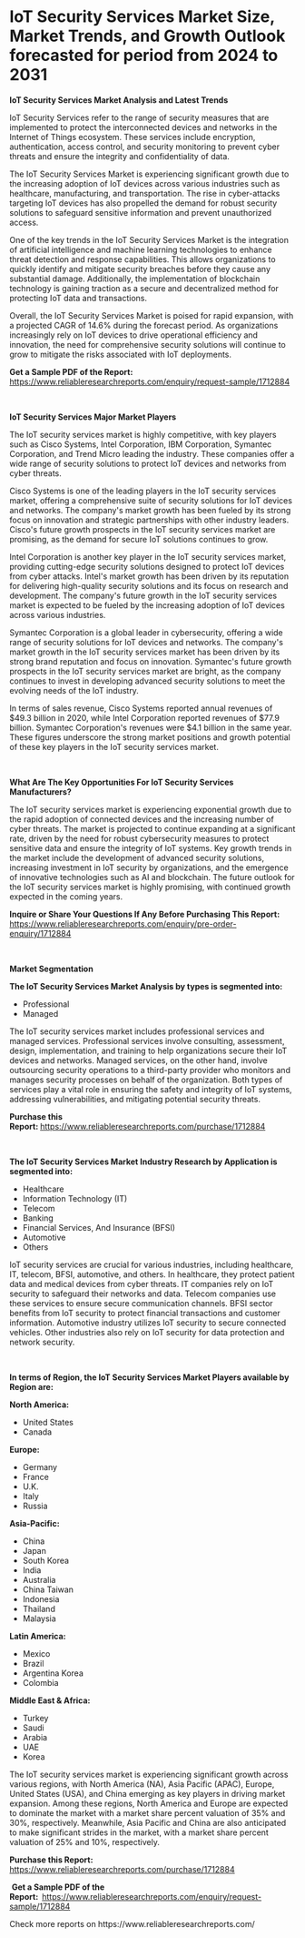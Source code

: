 <p><h1>IoT Security Services Market Size, Market Trends, and Growth Outlook forecasted for period from 2024 to 2031</h1></p><p><strong>IoT Security Services Market Analysis and Latest Trends</strong></p>
<p><p>IoT Security Services refer to the range of security measures that are implemented to protect the interconnected devices and networks in the Internet of Things ecosystem. These services include encryption, authentication, access control, and security monitoring to prevent cyber threats and ensure the integrity and confidentiality of data.</p><p>The IoT Security Services Market is experiencing significant growth due to the increasing adoption of IoT devices across various industries such as healthcare, manufacturing, and transportation. The rise in cyber-attacks targeting IoT devices has also propelled the demand for robust security solutions to safeguard sensitive information and prevent unauthorized access.</p><p>One of the key trends in the IoT Security Services Market is the integration of artificial intelligence and machine learning technologies to enhance threat detection and response capabilities. This allows organizations to quickly identify and mitigate security breaches before they cause any substantial damage. Additionally, the implementation of blockchain technology is gaining traction as a secure and decentralized method for protecting IoT data and transactions.</p><p>Overall, the IoT Security Services Market is poised for rapid expansion, with a projected CAGR of 14.6% during the forecast period. As organizations increasingly rely on IoT devices to drive operational efficiency and innovation, the need for comprehensive security solutions will continue to grow to mitigate the risks associated with IoT deployments.</p></p>
<p><strong>Get a Sample PDF of the Report:&nbsp;</strong> <a href="https://www.reliableresearchreports.com/enquiry/request-sample/1712884">https://www.reliableresearchreports.com/enquiry/request-sample/1712884</a></p>
<p>&nbsp;</p>
<p><strong>IoT Security Services Major Market Players</strong></p>
<p><p>The IoT security services market is highly competitive, with key players such as Cisco Systems, Intel Corporation, IBM Corporation, Symantec Corporation, and Trend Micro leading the industry. These companies offer a wide range of security solutions to protect IoT devices and networks from cyber threats.</p><p>Cisco Systems is one of the leading players in the IoT security services market, offering a comprehensive suite of security solutions for IoT devices and networks. The company's market growth has been fueled by its strong focus on innovation and strategic partnerships with other industry leaders. Cisco's future growth prospects in the IoT security services market are promising, as the demand for secure IoT solutions continues to grow.</p><p>Intel Corporation is another key player in the IoT security services market, providing cutting-edge security solutions designed to protect IoT devices from cyber attacks. Intel's market growth has been driven by its reputation for delivering high-quality security solutions and its focus on research and development. The company's future growth in the IoT security services market is expected to be fueled by the increasing adoption of IoT devices across various industries.</p><p>Symantec Corporation is a global leader in cybersecurity, offering a wide range of security solutions for IoT devices and networks. The company's market growth in the IoT security services market has been driven by its strong brand reputation and focus on innovation. Symantec's future growth prospects in the IoT security services market are bright, as the company continues to invest in developing advanced security solutions to meet the evolving needs of the IoT industry.</p><p>In terms of sales revenue, Cisco Systems reported annual revenues of $49.3 billion in 2020, while Intel Corporation reported revenues of $77.9 billion. Symantec Corporation's revenues were $4.1 billion in the same year. These figures underscore the strong market positions and growth potential of these key players in the IoT security services market.</p></p>
<p>&nbsp;</p>
<p><strong>What Are The Key Opportunities For IoT Security Services Manufacturers?</strong></p>
<p><p>The IoT security services market is experiencing exponential growth due to the rapid adoption of connected devices and the increasing number of cyber threats. The market is projected to continue expanding at a significant rate, driven by the need for robust cybersecurity measures to protect sensitive data and ensure the integrity of IoT systems. Key growth trends in the market include the development of advanced security solutions, increasing investment in IoT security by organizations, and the emergence of innovative technologies such as AI and blockchain. The future outlook for the IoT security services market is highly promising, with continued growth expected in the coming years.</p></p>
<p><strong>Inquire or Share Your Questions If Any Before Purchasing This Report:</strong> <a href="https://www.reliableresearchreports.com/enquiry/pre-order-enquiry/1712884">https://www.reliableresearchreports.com/enquiry/pre-order-enquiry/1712884</a></p>
<p>&nbsp;</p>
<p><strong>Market Segmentation</strong></p>
<p><strong>The IoT Security Services Market Analysis by types is segmented into:</strong></p>
<p><ul><li>Professional</li><li>Managed</li></ul></p>
<p><p>The IoT security services market includes professional services and managed services. Professional services involve consulting, assessment, design, implementation, and training to help organizations secure their IoT devices and networks. Managed services, on the other hand, involve outsourcing security operations to a third-party provider who monitors and manages security processes on behalf of the organization. Both types of services play a vital role in ensuring the safety and integrity of IoT systems, addressing vulnerabilities, and mitigating potential security threats.</p></p>
<p><strong>Purchase this Report:&nbsp;</strong><a href="https://www.reliableresearchreports.com/purchase/1712884">https://www.reliableresearchreports.com/purchase/1712884</a></p>
<p>&nbsp;</p>
<p><strong>The IoT Security Services Market Industry Research by Application is segmented into:</strong></p>
<p><ul><li>Healthcare</li><li>Information Technology (IT)</li><li>Telecom</li><li>Banking</li><li>Financial Services, And Insurance (BFSI)</li><li>Automotive</li><li>Others</li></ul></p>
<p><p>IoT security services are crucial for various industries, including healthcare, IT, telecom, BFSI, automotive, and others. In healthcare, they protect patient data and medical devices from cyber threats. IT companies rely on IoT security to safeguard their networks and data. Telecom companies use these services to ensure secure communication channels. BFSI sector benefits from IoT security to protect financial transactions and customer information. Automotive industry utilizes IoT security to secure connected vehicles. Other industries also rely on IoT security for data protection and network security.</p></p>
<p>&nbsp;</p>
<p><strong>In terms of Region, the IoT Security Services Market Players available by Region are:</strong></p>
<p>
    <p> <strong> North America: </strong>
        <ul>
            <li>United States</li>
            <li>Canada</li>
        </ul>
        </p> 
    <p> <strong> Europe: </strong>
        <ul>
            <li>Germany</li>
            <li>France</li>
            <li>U.K.</li>
            <li>Italy</li>
            <li>Russia</li>
        </ul>
        </p> 
    <p> <strong> Asia-Pacific: </strong>
        <ul>
            <li>China</li>
            <li>Japan</li>
            <li>South Korea</li>
            <li>India</li>
            <li>Australia</li>
            <li>China Taiwan</li>
            <li>Indonesia</li>
            <li>Thailand</li>
            <li>Malaysia</li>
        </ul>
        </p> 
    <p> <strong> Latin America: </strong>
        <ul>
            <li>Mexico</li>
            <li>Brazil</li>
            <li>Argentina Korea</li>
            <li>Colombia</li>
        </ul>
        </p> 
    <p> <strong> Middle East & Africa: </strong>
        <ul>
            <li>Turkey</li>
            <li>Saudi</li>
            <li>Arabia</li>
            <li>UAE</li>
            <li>Korea</li>
        </ul>
    </p>
    </p>
<p><p>The IoT security services market is experiencing significant growth across various regions, with North America (NA), Asia Pacific (APAC), Europe, United States (USA), and China emerging as key players in driving market expansion. Among these regions, North America and Europe are expected to dominate the market with a market share percent valuation of 35% and 30%, respectively. Meanwhile, Asia Pacific and China are also anticipated to make significant strides in the market, with a market share percent valuation of 25% and 10%, respectively.</p></p>
<p><strong>Purchase this Report: </strong><a href="https://www.reliableresearchreports.com/purchase/1712884">https://www.reliableresearchreports.com/purchase/1712884</a></p>
<p>&nbsp;<strong>Get a Sample PDF of the Report:&nbsp;&nbsp;</strong><a href="https://www.reliableresearchreports.com/enquiry/request-sample/1712884">https://www.reliableresearchreports.com/enquiry/request-sample/1712884</a></p>
<p><strong></strong></p>
<p>Check more reports on https://www.reliableresearchreports.com/</p>